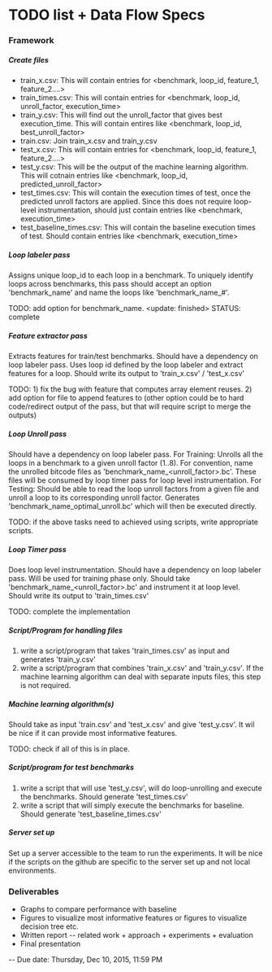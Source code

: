 # TODO list + Data Flow Specs

### Framework
##### Create files
- train_x.csv: This will contain entries for <benchmark, loop_id, feature_1, feature_2....>
- train_times.csv: This will contain entries for <benchmark, loop_id, unroll_factor, execution_time>
- train_y.csv: This will find out the unroll_factor that gives best execution_time. This will contain entires like <benchmark, loop_id, best_unroll_factor>
- train.csv: Join train_x.csv and train_y.csv
- test_x.csv: This will contain entries for <benchmark, loop_id, feature_1, feature_2....>
- test_y.csv: This will be the output of the machine learning algorithm. This will cotnain entries like <benchmark, loop_id, predicted_unroll_factor>
- test_times.csv: This will contain the execution times of test, once the predicted unroll factors are applied. Since this does not require loop-level instrumentation, should just contain entries like <benchmark, execution_time>
- test_baseline_times.csv: This will contain the baseline execution times of test. Should contain entries like <benchmark, execution_time>

##### Loop labeler pass
Assigns unique loop_id to each loop in a benchmark. To uniquely identify loops across benchmarks, this pass should accept an option 'benchmark_name' and name the loops like 'benchmark_name_#'. 

TODO: add option for benchmark_name. <update: finished>
STATUS: complete

##### Feature extractor pass
Extracts features for train/test benchmarks. Should have a dependency on loop labeler pass. Uses loop id defined by the loop labeler and extract features for a loop. Should write its output to 'train_x.csv' / 'test_x.csv'

TODO: 1) fix the bug with feature that computes array element reuses. 2) add option for file to append features to (other option could be to hard code/redirect output of the pass, but that will require script to merge the outputs)

##### Loop Unroll pass
Should have a dependency on loop labeler pass.
For Training: Unrolls all the loops in a benchmark to a given unroll factor (1..8). For convention, name the unrolled bitcode files as 'benchmark_name_<unroll_factor>.bc'. These files will be consumed by loop timer pass for loop level instrumentation.
For Testing: Should be able to read the loop unroll factors from a given file and unroll a loop to its corresponding unroll factor. Generates 'benchmark_name_optimal_unroll.bc' which will then be executed directly.

TODO: if the above tasks need to achieved using scripts, write appropriate scripts.

##### Loop Timer pass
Does loop level instrumentation. Should have a dependency on loop labeler pass. Will be used for training phase only.
Should take 'benchmark_name_<unroll_factor>.bc' and instrument it at loop level. Should write its output to 'train_times.csv'

TODO: complete the implementation

##### Script/Program for handling files

1) write a script/program that takes 'train_times.csv' as input and generates 'train_y.csv'
2) write a script/program that combines 'train_x.csv' and 'train_y.csv'. If the machine learning algorithm can deal with separate inputs files, this step is not required.

##### Machine learning algorithm(s)

Should take as input 'train.csv' and 'test_x.csv' and give 'test_y.csv'. It wil be nice if it can provide most informative features. 

TODO: check if all of this is in place.

##### Script/program for test benchmarks

1) write a script that will use 'test_y.csv', will do loop-unrolling and execute the benchmarks. Should generate 'test_times.csv'
2) write a script that will simply execute the benchmarks for baseline. Should generate 'test_baseline_times.csv'

##### Server set up

Set up a server accessible to the team to run the experiments. It will be nice if the scripts on the github are specific to the server set up and not local environments.

### Deliverables

- Graphs to compare performance with baseline
- Figures to visualize most informative features or figures to visualize decision tree etc.
- Written report
-- related work + approach + experiments + evaluation
- Final presentation

-- Due date: Thursday, Dec 10, 2015, 11:59 PM
